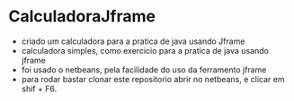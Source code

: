 # CalculadoraJframe
- criado um calculadora para a pratica de java usando Jframe
- calculadora simples, como exercicio para a pratica de java usando jframe
- foi usado o netbeans, pela facilidade do uso da ferramento jframe
- para rodar bastar clonar este repositorio abrir no netbeans, e clicar em shif + F6.
